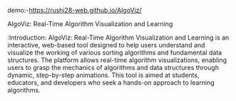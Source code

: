 demo:-https://rushi28-web.github.io/AlgoViz/

AlgoViz: Real-Time Algorithm Visualization and Learning

:Introduction:
AlgoViz: Real-Time Algorithm Visualization and Learning is an interactive, web-based tool designed to help users understand and visualize the working of various sorting algorithms and fundamental data structures. The platform allows real-time algorithm visualizations, enabling users to grasp the mechanics of algorithms and data structures through dynamic, step-by-step animations. This tool is aimed at students, educators, and developers who seek a hands-on approach to learning algorithms.

